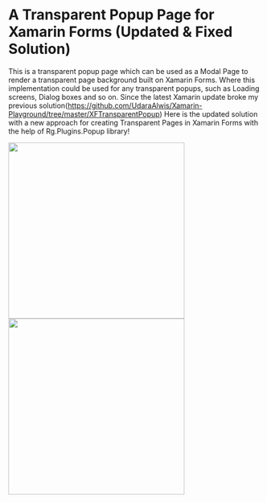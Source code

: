 A Transparent Popup Page for Xamarin Forms (Updated & Fixed Solution)
==============

This is a transparent popup page which can be used as a Modal Page to render a transparent page background built on Xamarin Forms.
Where this implementation could be used for any transparent popups, such as Loading screens, Dialog boxes and so on.
Since the latest Xamarin update broke my previous solution(https://github.com/UdaraAlwis/Xamarin-Playground/tree/master/XFTransparentPopup)
Here is the updated solution with a new approach for creating Transparent Pages in Xamarin Forms with the help of Rg.Plugins.Popup library!

<img src="https://github.com/UdaraAlwis/Xamarin-Playground/raw/master/XFTransparentPopupUpdate/screenshots/nexus-5-lollipop-screenshot-1.png"  height="350" />


<img src="https://github.com/UdaraAlwis/Xamarin-Playground/raw/master/XFTransparentPopupUpdate/screenshots/simulator-screen-shot-6-dec-2016-10-46-02-am.png"  height="350" />
